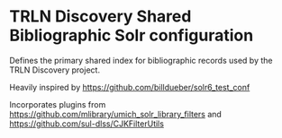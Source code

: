 # TRLN Discovery Shared Bibliographic Solr configuration

Defines the primary shared index for bibliographic records used by the TRLN
Discovery project.

Heavily inspired by https://github.com/billdueber/solr6_test_conf

Incorporates plugins from https://github.com/mlibrary/umich_solr_library_filters
and https://github.com/sul-dlss/CJKFilterUtils
